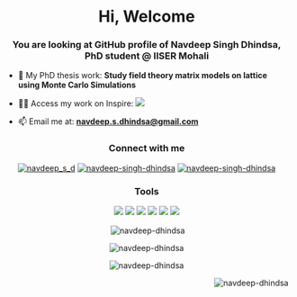<h1 align="center">Hi, Welcome</h1>
<h3 align="center">You are looking at GitHub profile of Navdeep Singh Dhindsa, PhD student @ IISER Mohali</h3>

- 🔭 My PhD thesis work: **Study field theory matrix models on lattice using Monte Carlo Simulations**

- 🧑‍💼 Access my work on Inspire: <a href="https://inspirehep.net/authors/1834593" ><img src="https://img.shields.io/badge/iNSPIRE-Navdeep Singh Dhindsa-blueviolet"   /></a>

- 📫 Email me at: **navdeep.s.dhindsa@gmail.com**

<h3 align="center">Connect with me</h3>

<p align="center"> <a href="https://twitter.com/navdeep_s_d" target="blank"><img src="https://img.shields.io/badge/Twitter-Follow-9cf" alt="navdeep_s_d" /></a>  <a href="https://www.linkedin.com/in/navdeep-singh-dhindsa" target="blank"><img src="https://img.shields.io/badge/LinkedIn-Connect-blue" alt="navdeep-singh-dhindsa"  /></a>  <a href="https://www.researchgate.net/profile/Navdeep-Dhindsa" target="blank"><img src="https://img.shields.io/badge/ResearchGate-Follow-success" alt="navdeep-singh-dhindsa"  /></a>  </p>

<h3 align="center">Tools</h3>
<p align="center"><a><img src="https://img.shields.io/badge/.-BASH-lightgray"/></a> <a><img src="https://img.shields.io/badge/.-C/C++-critical"/></a>  <a><img src="https://img.shields.io/badge/.-Python-yellow"/></a> <a><img src="https://img.shields.io/badge/.-LaTex-blue"/></a> <a><img src="https://img.shields.io/badge/.-Gnuplot-green"/></a> <a><img src="https://img.shields.io/badge/.-MPI-orange"/></a></p>


<p align="center">&nbsp;<img align="center" src="https://github-readme-stats.vercel.app/api?username=navdeep-dhindsa&show_icons=true&theme=dark&title_color=26ebeb&text_color=26ebeb&bg_color=3e0f0f&hide_border=true&locale=en" alt="navdeep-dhindsa" /></p>


<p align="center"><img align="center" src="https://github-readme-streak-stats.herokuapp.com/?user=navdeep-dhindsa&theme=dark" alt="navdeep-dhindsa" /></p>

<p align="center"><img align="center" src="https://github-readme-stats.vercel.app/api/top-langs?username=navdeep-dhindsa&show_icons=true&theme=dark&title_color=26ebeb&text_color=26ebeb&bg_color=3e0f0f&hide_border=true&locale=en&layout=compact" alt="navdeep-dhindsa" /></p>




<p align="right"> <img src="https://komarev.com/ghpvc/?username=navdeep-dhindsa&label=Eyes&color=c01c28&style=plastic" alt="navdeep-dhindsa" /> </p>
